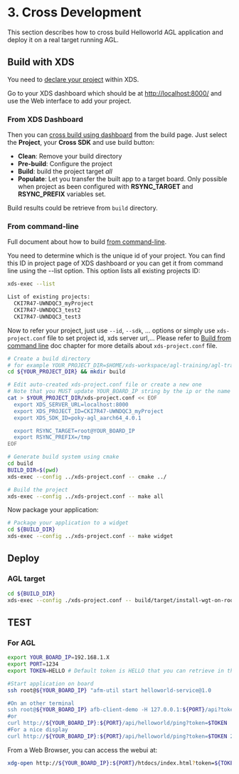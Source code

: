 # 3. Cross Development

This section describes how to cross build Helloworld AGL application and deploy
it on a real target running AGL.

## Build with XDS

You need to [declare your project](http://docs.automotivelinux.org/docs/devguides/en/dev/reference/xds/part-1/4_build-first-app.html#declare-project-into-xds)
within XDS.

Go to your XDS dashboard which should be at <http://localhost:8000/> and use the
Web interface to add your project.

### From XDS Dashboard

Then you can [cross build using dashboard](http://docs.automotivelinux.org/docs/devguides/en/dev/reference/xds/part-1/4_build-first-app.html#build-from-xds-dashboard)
from the build page. Just select the **Project**, your **Cross SDK** and use
build button:

- **Clean**: Remove your build directory
- **Pre-build**: Configure the project
- **Build**: build the project target *all*
- **Populate**: Let you transfer the built app to a target board. Only possible
 when project as been configured with **RSYNC_TARGET** and **RSYNC_PREFIX**
 variables set.

Build results could be retrieve from `build` directory.

### From command-line

Full document about how to build [from command-line](http://docs.automotivelinux.org/docs/devguides/en/dev/reference/xds/part-1/4_build-first-app.html#build-from-command-line).

You need to determine which is the unique id of your project. You can find this
 ID in project page of XDS dashboard or you can get it from command line using
 the --list option. This option lists all existing projects ID:

```bash
xds-exec --list

List of existing projects:
  CKI7R47-UWNDQC3_myProject
  CKI7R47-UWNDQC3_test2
  CKI7R47-UWNDQC3_test3
```

Now to refer your project, just use `--id`, `--sdk`, ... options or simply use
`xds-project.conf` file to set project id, xds server url,...
Please refer to [Build from command line](http://docs.automotivelinux.org/docs/devguides/en/dev/reference/xds/part-1/4_build-first-app.html#build-from-command-line)
doc chapter for more details about `xds-project.conf` file.

```bash
# Create a build directory
# for example YOUR_PROJECT_DIR=$HOME/xds-workspace/agl-training/agl-training-03
cd ${YOUR_PROJECT_DIR} && mkdir build

# Edit auto-created xds-project.conf file or create a new one
# Note that you MUST update YOUR_BOARD_IP string by the ip or the name of your target
cat > $YOUR_PROJECT_DIR/xds-project.conf << EOF
  export XDS_SERVER_URL=localhost:8000
  export XDS_PROJECT_ID=CKI7R47-UWNDQC3_myProject
  export XDS_SDK_ID=poky-agl_aarch64_4.0.1

  export RSYNC_TARGET=root@YOUR_BOARD_IP
  export RSYNC_PREFIX=/tmp
EOF

# Generate build system using cmake
cd build
BUILD_DIR=$(pwd)
xds-exec --config ../xds-project.conf -- cmake ../

# Build the project
xds-exec --config ../xds-project.conf -- make all
```

Now package your application:

```bash
# Package your application to a widget
cd ${BUILD_DIR}
xds-exec --config ../xds-project.conf -- make widget
```

## Deploy

### AGL target

```bash
cd ${BUILD_DIR}
xds-exec --config ./xds-project.conf -- build/target/install-wgt-on-root@YOUR_BOARD_IP.sh
```

## TEST

### For AGL

```bash
export YOUR_BOARD_IP=192.168.1.X
export PORT=1234
export TOKEN=HELLO # Default token is HELLO that you can retrieve in the service unit file

#Start application on board
ssh root@${YOUR_BOARD_IP} "afm-util start helloworld-service@1.0

#On an other terminal
ssh root@${YOUR_BOARD_IP} afb-client-demo -H 127.0.0.1:${PORT}/api?token=$TOKEN helloworld ping true
#or
curl http://${YOUR_BOARD_IP}:${PORT}/api/helloworld/ping?token=$TOKEN
#For a nice display
curl http://${YOUR_BOARD_IP}:${PORT}/api/helloworld/ping?token=$TOKEN 2>/dev/null | python -m json.tool
```

From a Web Browser, you can access the webui at:

```bash
xdg-open http://${YOUR_BOARD_IP}:${PORT}/htdocs/index.html?token=${TOKEN}
```

[opensuse.org/LinuxAutomotive]:https://en.opensuse.org/LinuxAutomotive
[app-framework-binder]:https://gerrit.automotivelinux.org/gerrit/#/admin/projects/src/app-framework-binder
